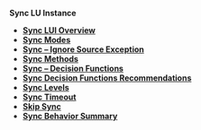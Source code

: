 
<strong>Sync LU Instance<strong>

<ul>  
<li><a href="/articles/14_sync_LU_instance/01_sync_LUI_overview.md">Sync LUI Overview</a></li>
<li><a href="/articles/14_sync_LU_instance/02_sync_modes.md">Sync Modes</li>
<li><a href="/articles/14_sync_LU_instance/03_sync_ignore_source_exception.md">Sync – Ignore Source Exception</li>
<li><a href="/articles/14_sync_LU_instance/04_sync_methods.md">Sync Methods</a></li>
<li><a href="/articles/14_sync_LU_instance/05_sync_decision_functions.md">Sync – Decision Functions</a></li>
<li><a href="/articles/14_sync_LU_instance/06_sync_decision_functions_recommendations.md">Sync Decision Functions Recommendations</a></li>
<li><a href="/articles/14_sync_LU_instance/07_sync_levels.md">Sync Levels</a></li>
<li><a href="/articles/14_sync_LU_instance/08_sync_timeout.md">Sync Timeout</a></li>
<li><a href="/articles/14_sync_LU_instance/09_skip_sync.md">Skip Sync</a></li>
<li><a href="/articles/14_sync_LU_instance/10_sync_behavior_summary.md">Sync Behavior Summary</a></li>

</ul>

